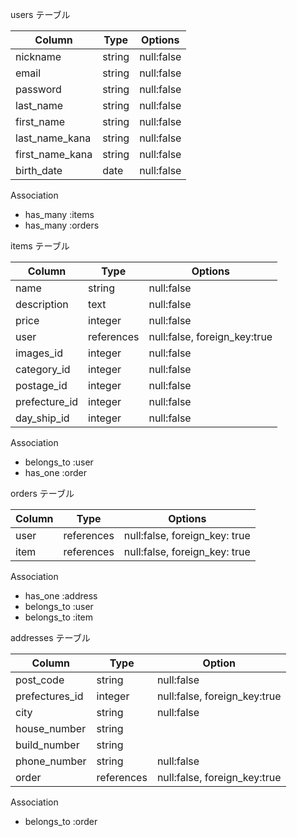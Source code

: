 users テーブル

| Column          | Type   | Options    |
| --------------- | ------ | ---------- |
| nickname        | string | null:false |
| email           | string | null:false |
| password        | string | null:false |
| last_name       | string | null:false |
| first_name      | string | null:false |
| last_name_kana  | string | null:false |
| first_name_kana | string | null:false |
| birth_date      | date   | null:false |

Association

- has_many :items
- has_many :orders

items テーブル

| Column        | Type       | Options                      |
| ------------- | ---------- | ---------------------------- |
| name          | string     | null:false                   |
| description   | text       | null:false                   |
| price         | integer    | null:false                   |
| user          | references | null:false, foreign_key:true |
| images_id     | integer    | null:false                   |
| category_id   | integer    | null:false                   |
| postage_id    | integer    | null:false                   |
| prefecture_id | integer    | null:false                   |
| day_ship_id   | integer    | null:false                   |


Association

- belongs_to :user
- has_one :order

orders テーブル

| Column | Type       | Options                       |
| ------ | ---------- | ----------------------------- |
| user   | references | null:false, foreign_key: true |
| item   | references | null:false, foreign_key: true |

Association

- has_one :address
- belongs_to :user
- belongs_to :item

addresses テーブル

| Column          | Type       | Option                       |
| --------------- | ---------- | ---------------------------- |
| post_code       | string     | null:false                   |
| prefectures_id  | integer    | null:false, foreign_key:true |
| city            | string     | null:false                   |
| house_number    | string     |                              |
| build_number    | string     |                              |
| phone_number    | string     | null:false                   |
| order           | references | null:false, foreign_key:true |

Association

- belongs_to :order
